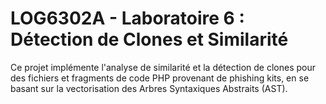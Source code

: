 # LOG6302A - Laboratoire 6 : Détection de Clones et Similarité

Ce projet implémente l'analyse de similarité et la détection de clones pour des fichiers et fragments de code PHP provenant de phishing kits, en se basant sur la vectorisation des Arbres Syntaxiques Abstraits (AST).

